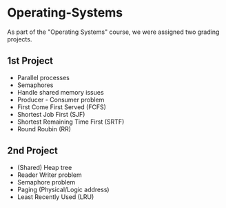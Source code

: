 # Operating-Systems

As part of the "Operating Systems" course, we were assigned two grading projects.

## 1st Project

- Parallel processes
- Semaphores
- Handle shared memory issues
- Producer - Consumer problem
- First Come First Served (FCFS)
- Shortest Job First (SJF)
- Shortest Remaining Time First (SRTF)
- Round Roubin (RR)

## 2nd Project

- (Shared) Heap tree
- Reader Writer problem
- Semaphore problem
- Paging (Physical/Logic address)
- Least Recently Used (LRU)
